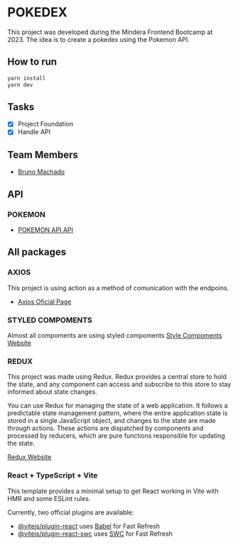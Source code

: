 # POKEDEX

This project was developed during the Mindera Frontend Bootcamp at 2023.
The idea is to create a pokedex using the Pokemon API.

## How to run

```bash
yarn install
yarn dev
```

## Tasks

- [x] Project Foundation
- [x] Handle API

## Team Members

- [Bruno Machado](https://github.com/brunomachadors)

## API

### POKEMON

- [POKEMON API API](https://pokeapi.co/)

## All packages

### AXIOS

This project is using action as a method of comunication with the endpoins.

- [Axios Oficial Page](https://axios-http.com/docs/intro)

### STYLED COMPOMENTS

Almost all compoments are using styled compoments
[Style Compoments Website](https://styled-components.com/)

### REDUX

This project was made using Redux. Redux provides a central store to hold the state, and any component can access and subscribe to this store to stay informed about state changes.

You can use Redux for managing the state of a web application. It follows a predictable state management pattern, where the entire application state is stored in a single JavaScript object, and changes to the state are made through actions.
These actions are dispatched by components and processed by reducers, which are pure functions responsible for updating the state.

[Redux Website](https://redux.js.org/)

### React + TypeScript + Vite

This template provides a minimal setup to get React working in Vite with HMR and some ESLint rules.

Currently, two official plugins are available:

- [@vitejs/plugin-react](https://github.com/vitejs/vite-plugin-react/blob/main/packages/plugin-react/README.md) uses [Babel](https://babeljs.io/) for Fast Refresh
- [@vitejs/plugin-react-swc](https://github.com/vitejs/vite-plugin-react-swc) uses [SWC](https://swc.rs/) for Fast Refresh
